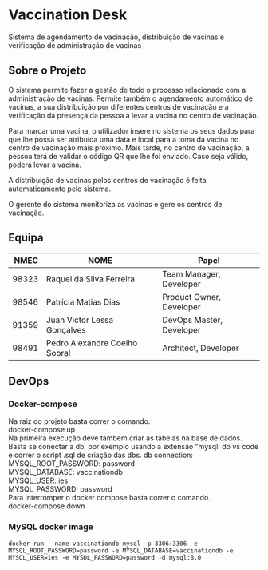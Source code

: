 # Vaccination Desk

Sistema de agendamento de vacinação, distribuição de vacinas e verificação de administração de vacinas

## Sobre o Projeto
O sistema permite fazer a gestão de todo o processo relacionado com a administração de vacinas. Permite também o agendamento automático de vacinas, a sua distribuição por diferentes centros de vacinação e a verificação da presença da pessoa a levar a vacina no centro de vacinação. 

Para marcar uma vacina, o utilizador insere no sistema os seus dados para que lhe possa ser atribuída uma data e local para a toma da vacina no centro de vacinação mais próximo. Mais tarde, no centro de vacinação, a pessoa terá de validar o código QR que lhe foi enviado. Caso seja válido, poderá levar a vacina. 

A distribuição de vacinas pelos centros de vacinação é feita automaticamente pelo sistema.

O gerente do sistema monitoriza as vacinas e gere os centros de vacinação.

## Equipa
| NMEC | NOME| Papel |
|----:|-----|-----|
| 98323 | Raquel da Silva Ferreira | Team Manager, Developer |
| 98546 | Patrícia Matias Dias | Product Owner, Developer |
| 91359 | Juan Victor Lessa Gonçalves | DevOps Master, Developer |
| 98491 | Pedro Alexandre Coelho Sobral | Architect, Developer |

## DevOps
### Docker-compose
Na raiz do projeto basta correr o comando.  
    docker-compose up  
Na primeira execução deve tambem criar as tabelas na base de dados.  
Basta se conectar a db, por exemplo usando a extensão "mysql' do vs code e correr o script .sql de criação das dbs.
db connection:
            MYSQL_ROOT_PASSWORD: password  
            MYSQL_DATABASE: vaccinationdb  
            MYSQL_USER: ies  
            MYSQL_PASSWORD: password  
Para interromper o docker compose basta correr o comando.  
    docker-compose down  


### MySQL docker image
    docker run --name vaccinationdb-mysql -p 3306:3306 -e MYSQL_ROOT_PASSWORD=password -e MYSQL_DATABASE=vaccinationdb -e MYSQL_USER=ies -e MYSQL_PASSWORD=password -d mysql:8.0

